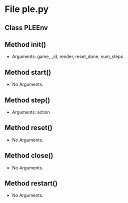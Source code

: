 # File ple.py

## Class PLEEnv

## Method __init__()

* Arguments: game, _id, render, reset_done, num_steps

## Method start()

* No Arguments.

## Method step()

* Arguments: action

## Method reset()

* No Arguments.

## Method close()

* No Arguments.

## Method restart()

* No Arguments.

